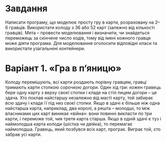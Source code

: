 # Завдання
Написати програму, що моделює просту гру в карти, розраховану на 2–6 гравців. Використати колоду з 36 або 52 карт (залежно від кількості гравців). 
Мета – провести моделювання і визначити, чи знайдеться переможець за скінчене число ходів, тому від імені кожного гравця може діяти програма.
Для моделювання оголосити відповідні класи та використати узагальнені контейнери.

# Варіант 1. «Гра в п’яницю»

Колоду перемішують, всі карти роздають порівну гравцям, гравці тримають карти стопкою сорочкою догори. 
Один хід гри: кожен гравець бере одну карту з верху своєї стопки і кладе на стіл лицем догори – це здача. Хто поклав найстаршу незалежно від масті карту, той забирає всю здачу і кладе її під низ своєї стопки. 
Якщо в здачі є більше ніж одна найстарша карта, наприклад, два королі, а решта – молодші, то між власниками цих карт виникає «війна»: вони повинні викласти по три карти, і переможе той, чия третя карта старша. 
Якщо в одній здачі є туз і наймолодша карта колоди (шістка чи двійка), то перемагає наймолодша. Гравець, який позбувся всіх карт, програє. Виграє той, хто забрав усі карти.
